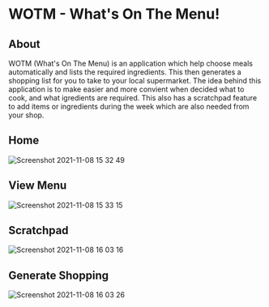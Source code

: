 # WOTM - What's On The Menu!

## About

WOTM (What's On The Menu) is an application which help choose meals automatically and lists the required ingredients. This then generates a shopping list for you to take to your local supermarket. The idea behind this application is to make easier and more convient when decided what to cook, and what igredients are required. This also has a scratchpad feature to add items or ingredients during the week which are also needed from your shop.

## Home

![Screenshot 2021-11-08 15 32 49](https://user-images.githubusercontent.com/82043281/140820157-9f397ff0-a700-4ce6-b100-712b3986ae64.png)

## View Menu

![Screenshot 2021-11-08 15 33 15](https://user-images.githubusercontent.com/82043281/140820161-7a2aa42a-ff67-4144-af01-23111cc34c92.png)

## Scratchpad

![Screenshot 2021-11-08 16 03 16](https://user-images.githubusercontent.com/82043281/140820165-558de39a-c59f-4f18-81c4-773969cbc5b5.png)

## Generate Shopping

![Screenshot 2021-11-08 16 03 26](https://user-images.githubusercontent.com/82043281/140820168-7a7564c2-f12f-4864-9dc9-59e7b2ee3e2e.png)
